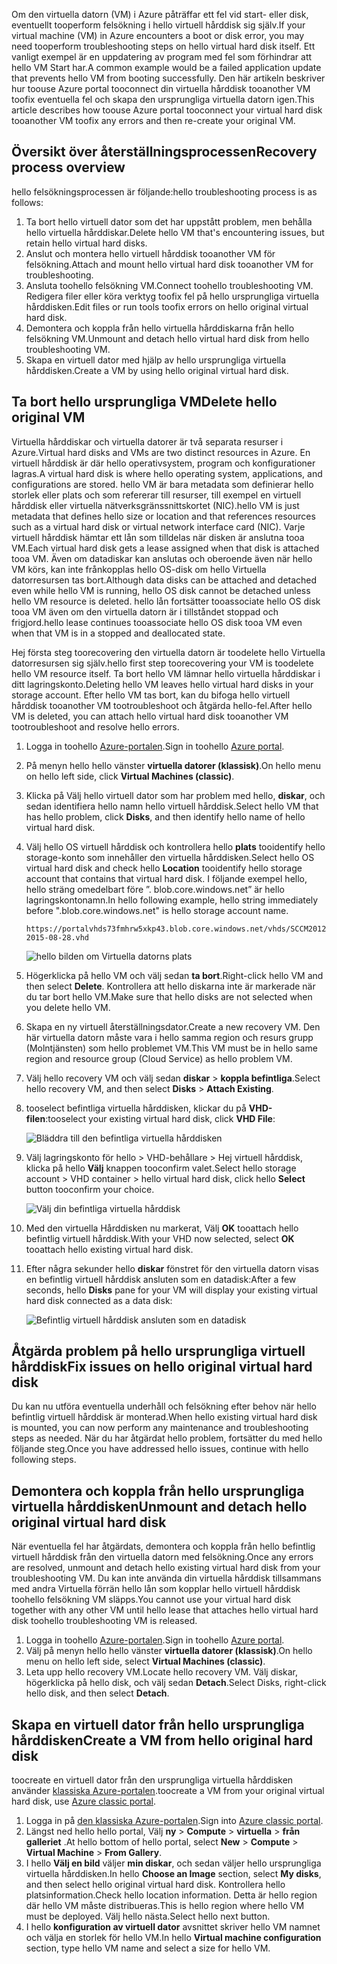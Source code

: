 <span data-ttu-id="37773-101">Om den virtuella datorn (VM) i Azure påträffar ett fel vid start- eller disk, eventuellt tooperform felsökning i hello virtuell hårddisk sig själv.</span><span class="sxs-lookup"><span data-stu-id="37773-101">If your virtual machine (VM) in Azure encounters a boot or disk error, you may need tooperform troubleshooting steps on hello virtual hard disk itself.</span></span> <span data-ttu-id="37773-102">Ett vanligt exempel är en uppdatering av program med fel som förhindrar att hello VM Start har.</span><span class="sxs-lookup"><span data-stu-id="37773-102">A common example would be a failed application update that prevents hello VM from booting successfully.</span></span> <span data-ttu-id="37773-103">Den här artikeln beskriver hur toouse Azure portal tooconnect din virtuella hårddisk tooanother VM toofix eventuella fel och skapa den ursprungliga virtuella datorn igen.</span><span class="sxs-lookup"><span data-stu-id="37773-103">This article describes how toouse Azure portal tooconnect your virtual hard disk tooanother VM toofix any errors and then re-create your original VM.</span></span>

## <a name="recovery-process-overview"></a><span data-ttu-id="37773-104">Översikt över återställningsprocessen</span><span class="sxs-lookup"><span data-stu-id="37773-104">Recovery process overview</span></span>
<span data-ttu-id="37773-105">hello felsökningsprocessen är följande:</span><span class="sxs-lookup"><span data-stu-id="37773-105">hello troubleshooting process is as follows:</span></span>

1. <span data-ttu-id="37773-106">Ta bort hello virtuell dator som det har uppstått problem, men behålla hello virtuella hårddiskar.</span><span class="sxs-lookup"><span data-stu-id="37773-106">Delete hello VM that's encountering issues, but retain hello virtual hard disks.</span></span>
2. <span data-ttu-id="37773-107">Anslut och montera hello virtuell hårddisk tooanother VM för felsökning.</span><span class="sxs-lookup"><span data-stu-id="37773-107">Attach and mount hello virtual hard disk tooanother VM for troubleshooting.</span></span>
3. <span data-ttu-id="37773-108">Ansluta toohello felsökning VM.</span><span class="sxs-lookup"><span data-stu-id="37773-108">Connect toohello troubleshooting VM.</span></span> <span data-ttu-id="37773-109">Redigera filer eller köra verktyg toofix fel på hello ursprungliga virtuella hårddisken.</span><span class="sxs-lookup"><span data-stu-id="37773-109">Edit files or run tools toofix errors on hello original virtual hard disk.</span></span>
4. <span data-ttu-id="37773-110">Demontera och koppla från hello virtuella hårddiskarna från hello felsökning VM.</span><span class="sxs-lookup"><span data-stu-id="37773-110">Unmount and detach hello virtual hard disk from hello troubleshooting VM.</span></span>
5. <span data-ttu-id="37773-111">Skapa en virtuell dator med hjälp av hello ursprungliga virtuella hårddisken.</span><span class="sxs-lookup"><span data-stu-id="37773-111">Create a VM by using hello original virtual hard disk.</span></span>

## <a name="delete-hello-original-vm"></a><span data-ttu-id="37773-112">Ta bort hello ursprungliga VM</span><span class="sxs-lookup"><span data-stu-id="37773-112">Delete hello original VM</span></span>
<span data-ttu-id="37773-113">Virtuella hårddiskar och virtuella datorer är två separata resurser i Azure.</span><span class="sxs-lookup"><span data-stu-id="37773-113">Virtual hard disks and VMs are two distinct resources in Azure.</span></span> <span data-ttu-id="37773-114">En virtuell hårddisk är där hello operativsystem, program och konfigurationer lagras.</span><span class="sxs-lookup"><span data-stu-id="37773-114">A virtual hard disk is where hello operating system, applications, and configurations are stored.</span></span> <span data-ttu-id="37773-115">hello VM är bara metadata som definierar hello storlek eller plats och som refererar till resurser, till exempel en virtuell hårddisk eller virtuella nätverksgränssnittskortet (NIC).</span><span class="sxs-lookup"><span data-stu-id="37773-115">hello VM is just metadata that defines hello size or location and that references resources such as a virtual hard disk or virtual network interface card (NIC).</span></span> <span data-ttu-id="37773-116">Varje virtuell hårddisk hämtar ett lån som tilldelas när disken är anslutna tooa VM.</span><span class="sxs-lookup"><span data-stu-id="37773-116">Each virtual hard disk gets a lease assigned when that disk is attached tooa VM.</span></span> <span data-ttu-id="37773-117">Även om datadiskar kan anslutas och oberoende även när hello VM körs, kan inte frånkopplas hello OS-disk om hello Virtuella datorresursen tas bort.</span><span class="sxs-lookup"><span data-stu-id="37773-117">Although data disks can be attached and detached even while hello VM is running, hello OS disk cannot be detached unless hello VM resource is deleted.</span></span> <span data-ttu-id="37773-118">hello lån fortsätter tooassociate hello OS disk tooa VM även om den virtuella datorn är i tillståndet stoppad och frigjord.</span><span class="sxs-lookup"><span data-stu-id="37773-118">hello lease continues tooassociate hello OS disk tooa VM even when that VM is in a stopped and deallocated state.</span></span>

<span data-ttu-id="37773-119">Hej första steg toorecovering den virtuella datorn är toodelete hello Virtuella datorresursen sig själv.</span><span class="sxs-lookup"><span data-stu-id="37773-119">hello first step toorecovering your VM is toodelete hello VM resource itself.</span></span> <span data-ttu-id="37773-120">Ta bort hello VM lämnar hello virtuella hårddiskar i ditt lagringskonto.</span><span class="sxs-lookup"><span data-stu-id="37773-120">Deleting hello VM leaves hello virtual hard disks in your storage account.</span></span> <span data-ttu-id="37773-121">Efter hello VM tas bort, kan du bifoga hello virtuell hårddisk tooanother VM tootroubleshoot och åtgärda hello-fel.</span><span class="sxs-lookup"><span data-stu-id="37773-121">After hello VM is deleted, you can attach hello virtual hard disk tooanother VM tootroubleshoot and resolve hello errors.</span></span> 

1. <span data-ttu-id="37773-122">Logga in toohello [Azure-portalen](https://portal.azure.com).</span><span class="sxs-lookup"><span data-stu-id="37773-122">Sign in toohello [Azure portal](https://portal.azure.com).</span></span> 
2. <span data-ttu-id="37773-123">På menyn hello hello vänster **virtuella datorer (klassisk)**.</span><span class="sxs-lookup"><span data-stu-id="37773-123">On hello menu on hello left side, click **Virtual Machines (classic)**.</span></span>
3. <span data-ttu-id="37773-124">Klicka på Välj hello virtuell dator som har problem med hello, **diskar**, och sedan identifiera hello namn hello virtuell hårddisk.</span><span class="sxs-lookup"><span data-stu-id="37773-124">Select hello VM that has hello problem, click **Disks**, and then identify hello name of hello virtual hard disk.</span></span> 
4. <span data-ttu-id="37773-125">Välj hello OS virtuell hårddisk och kontrollera hello **plats** tooidentify hello storage-konto som innehåller den virtuella hårddisken.</span><span class="sxs-lookup"><span data-stu-id="37773-125">Select hello OS virtual hard disk and check hello **Location** tooidentify hello storage account that contains that virtual hard disk.</span></span> <span data-ttu-id="37773-126">I följande exempel hello, hello sträng omedelbart före ”. blob.core.windows.net” är hello lagringskontonamn.</span><span class="sxs-lookup"><span data-stu-id="37773-126">In hello following example, hello string immediately before ".blob.core.windows.net" is hello storage account name.</span></span>

    ```
    https://portalvhds73fmhrw5xkp43.blob.core.windows.net/vhds/SCCM2012-2015-08-28.vhd
    ```

    ![hello bilden om Virtuella datorns plats](./media/virtual-machines-classic-recovery-disks-portal/vm-location.png)

5. <span data-ttu-id="37773-128">Högerklicka på hello VM och välj sedan **ta bort**.</span><span class="sxs-lookup"><span data-stu-id="37773-128">Right-click hello VM and then select **Delete**.</span></span> <span data-ttu-id="37773-129">Kontrollera att hello diskarna inte är markerade när du tar bort hello VM.</span><span class="sxs-lookup"><span data-stu-id="37773-129">Make sure that hello disks are not selected when you delete hello VM.</span></span>
6. <span data-ttu-id="37773-130">Skapa en ny virtuell återställningsdator.</span><span class="sxs-lookup"><span data-stu-id="37773-130">Create a new recovery VM.</span></span> <span data-ttu-id="37773-131">Den här virtuella datorn måste vara i hello samma region och resurs grupp (Molntjänsten) som hello problemet VM.</span><span class="sxs-lookup"><span data-stu-id="37773-131">This VM must be in hello same region and resource group (Cloud Service) as hello problem VM.</span></span>
7. <span data-ttu-id="37773-132">Välj hello recovery VM och välj sedan **diskar** > **koppla befintliga**.</span><span class="sxs-lookup"><span data-stu-id="37773-132">Select hello recovery VM, and then select **Disks** > **Attach Existing**.</span></span>
8. <span data-ttu-id="37773-133">tooselect befintliga virtuella hårddisken, klickar du på **VHD-filen**:</span><span class="sxs-lookup"><span data-stu-id="37773-133">tooselect your existing virtual hard disk, click **VHD File**:</span></span>

    ![Bläddra till den befintliga virtuella hårddisken](./media/virtual-machines-classic-recovery-disks-portal/select-vhd-location.png)

9. <span data-ttu-id="37773-135">Välj lagringskonto för hello > VHD-behållare > Hej virtuell hårddisk, klicka på hello **Välj** knappen tooconfirm valet.</span><span class="sxs-lookup"><span data-stu-id="37773-135">Select hello storage account > VHD container > hello virtual hard disk, click hello **Select** button tooconfirm your choice.</span></span>

    ![Välj din befintliga virtuella hårddisk](./media/virtual-machines-classic-recovery-disks-portal/select-vhd.png)

10. <span data-ttu-id="37773-137">Med den virtuella Hårddisken nu markerat, Välj **OK** tooattach hello befintlig virtuell hårddisk.</span><span class="sxs-lookup"><span data-stu-id="37773-137">With your VHD now selected, select **OK** tooattach hello existing virtual hard disk.</span></span>
11. <span data-ttu-id="37773-138">Efter några sekunder hello **diskar** fönstret för den virtuella datorn visas en befintlig virtuell hårddisk ansluten som en datadisk:</span><span class="sxs-lookup"><span data-stu-id="37773-138">After a few seconds, hello **Disks** pane for your VM will display your existing virtual hard disk connected as a data disk:</span></span>

    ![Befintlig virtuell hårddisk ansluten som en datadisk](./media/virtual-machines-classic-recovery-disks-portal/attached-disk.png)

## <a name="fix-issues-on-hello-original-virtual-hard-disk"></a><span data-ttu-id="37773-140">Åtgärda problem på hello ursprungliga virtuell hårddisk</span><span class="sxs-lookup"><span data-stu-id="37773-140">Fix issues on hello original virtual hard disk</span></span>
<span data-ttu-id="37773-141">Du kan nu utföra eventuella underhåll och felsökning efter behov när hello befintlig virtuell hårddisk är monterad.</span><span class="sxs-lookup"><span data-stu-id="37773-141">When hello existing virtual hard disk is mounted, you can now perform any maintenance and troubleshooting steps as needed.</span></span> <span data-ttu-id="37773-142">När du har åtgärdat hello problem, fortsätter du med hello följande steg.</span><span class="sxs-lookup"><span data-stu-id="37773-142">Once you have addressed hello issues, continue with hello following steps.</span></span>

## <a name="unmount-and-detach-hello-original-virtual-hard-disk"></a><span data-ttu-id="37773-143">Demontera och koppla från hello ursprungliga virtuella hårddisken</span><span class="sxs-lookup"><span data-stu-id="37773-143">Unmount and detach hello original virtual hard disk</span></span>
<span data-ttu-id="37773-144">När eventuella fel har åtgärdats, demontera och koppla från hello befintlig virtuell hårddisk från den virtuella datorn med felsökning.</span><span class="sxs-lookup"><span data-stu-id="37773-144">Once any errors are resolved, unmount and detach hello existing virtual hard disk from your troubleshooting VM.</span></span> <span data-ttu-id="37773-145">Du kan inte använda din virtuella hårddisk tillsammans med andra Virtuella förrän hello lån som kopplar hello virtuell hårddisk toohello felsökning VM släpps.</span><span class="sxs-lookup"><span data-stu-id="37773-145">You cannot use your virtual hard disk together with any other VM until hello lease that attaches hello virtual hard disk toohello troubleshooting VM is released.</span></span>  

1. <span data-ttu-id="37773-146">Logga in toohello [Azure-portalen](https://portal.azure.com).</span><span class="sxs-lookup"><span data-stu-id="37773-146">Sign in toohello [Azure portal](https://portal.azure.com).</span></span> 
2. <span data-ttu-id="37773-147">Välj på menyn hello hello vänster **virtuella datorer (klassisk)**.</span><span class="sxs-lookup"><span data-stu-id="37773-147">On hello menu on hello left side, select **Virtual Machines (classic)**.</span></span>
3. <span data-ttu-id="37773-148">Leta upp hello recovery VM.</span><span class="sxs-lookup"><span data-stu-id="37773-148">Locate hello recovery VM.</span></span> <span data-ttu-id="37773-149">Välj diskar, högerklicka på hello disk, och välj sedan **Detach**.</span><span class="sxs-lookup"><span data-stu-id="37773-149">Select Disks, right-click hello disk, and then select **Detach**.</span></span>

## <a name="create-a-vm-from-hello-original-hard-disk"></a><span data-ttu-id="37773-150">Skapa en virtuell dator från hello ursprungliga hårddisken</span><span class="sxs-lookup"><span data-stu-id="37773-150">Create a VM from hello original hard disk</span></span>

<span data-ttu-id="37773-151">toocreate en virtuell dator från den ursprungliga virtuella hårddisken använder [klassiska Azure-portalen](https://manage.windowsazure.com).</span><span class="sxs-lookup"><span data-stu-id="37773-151">toocreate a VM from your original virtual hard disk, use [Azure classic portal](https://manage.windowsazure.com).</span></span>

1. <span data-ttu-id="37773-152">Logga in på [den klassiska Azure-portalen](https://manage.windowsazure.com).</span><span class="sxs-lookup"><span data-stu-id="37773-152">Sign into [Azure classic portal](https://manage.windowsazure.com).</span></span>
2. <span data-ttu-id="37773-153">Längst ned hello hello portal, Välj **ny** > **Compute** > **virtuella** > **från galleriet** .</span><span class="sxs-lookup"><span data-stu-id="37773-153">At hello bottom of hello portal, select **New** > **Compute** > **Virtual Machine** > **From Gallery**.</span></span>
3. <span data-ttu-id="37773-154">I hello **Välj en bild** väljer **min diskar**, och sedan väljer hello ursprungliga virtuella hårddisken.</span><span class="sxs-lookup"><span data-stu-id="37773-154">In hello **Choose an Image** section, select **My disks**, and then select hello original virtual hard disk.</span></span> <span data-ttu-id="37773-155">Kontrollera hello platsinformation.</span><span class="sxs-lookup"><span data-stu-id="37773-155">Check hello location information.</span></span> <span data-ttu-id="37773-156">Detta är hello region där hello VM måste distribueras.</span><span class="sxs-lookup"><span data-stu-id="37773-156">This is hello region where hello VM must be deployed.</span></span> <span data-ttu-id="37773-157">Välj hello nästa.</span><span class="sxs-lookup"><span data-stu-id="37773-157">Select hello next button.</span></span>
4. <span data-ttu-id="37773-158">I hello **konfiguration av virtuell dator** avsnittet skriver hello VM namnet och välja en storlek för hello VM.</span><span class="sxs-lookup"><span data-stu-id="37773-158">In hello **Virtual machine configuration** section, type hello VM name and select a size for hello VM.</span></span>
